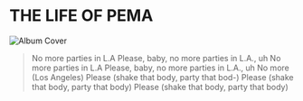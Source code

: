 # THE LIFE OF PEMA 

![Album Cover](http://i.imgur.com/gRqLhIz.png)

> No more parties in L.A
> Please, baby, no more parties in L.A., uh
> No more parties in L.A
> Please, baby, no more parties in L.A., uh
> No more (Los Angeles)
> Please (shake that body, party that bod-)
> Please (shake that body, party that body)
> Please (shake that body, party that body)
